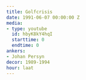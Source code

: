 ```yaml
---
title: Golfcrisis
date: 1991-06-07 00:00:00 Z
media:
- type: youtube
  id: hbyK8kY4hqI
  starttime: 0
  endtime: 0
ankers:
- Johan Persyn
decor: 1989-1994
hour: laat
---
```


